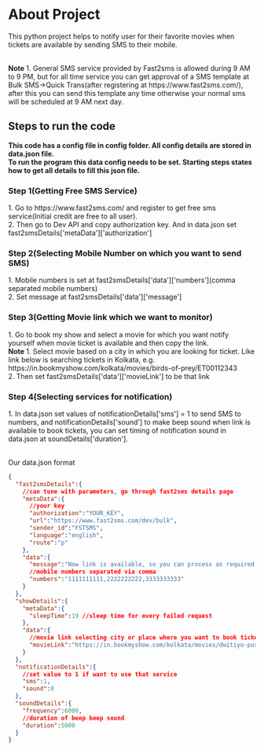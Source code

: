 <h1>About Project</h1>

This python project helps to notify user for their favorite movies when tickets are available by sending SMS to their mobile.

</br>
<b>Note</b>
1. General SMS service provided by Fast2sms is allowed during 9 AM to 9 PM, but for all time service you can get approval of a SMS template at Bulk SMS->Quick Trans(after registering at https://www.fast2sms.com/), after this you can send this template any time otherwise your normal sms will be scheduled at 9 AM next day.
</br>
<h2>Steps to run the code</h2>

<strong>This code has a config file in config folder. All config details are stored in data.json file.</br>
To run the program this data config needs to be set. Starting steps states how to get all details to fill this json file.</br></strong>

<h3>Step 1(Getting Free SMS Service)</h3> 
1. Go to https://www.fast2sms.com/ and register to get free sms service(Initial credit are free to all user).</br>
2. Then go to Dev API and copy authorization key. And in data.json set fast2smsDetails['metaData']['authorization']

<h3>Step 2(Selecting Mobile Number on which you want to send SMS)</h3>
1. Mobile numbers is set at fast2smsDetails['data']['numbers'](comma separated mobile numbers)</br>
2. Set message at fast2smsDetails['data']['message']

<h3>Step 3(Getting Movie link which we want to monitor)</h3>
1. Go to book my show and select a movie for which you want notify yourself when movie ticket is available and then copy the link.</br>
<b>Note</b>
1. Select movie based on a city in which you are looking for ticket. Like link below is searching tickets in Kolkata,
e.g. https://in.bookmyshow.com/kolkata/movies/birds-of-prey/ET00112343 </br>
2. Then set fast2smsDetails['data']['movieLink'] to be that link

<h3>Step 4(Selecting services for notification)</h3>
1. In data.json set values of notificationDetails['sms'] = 1 to send SMS to numbers, and notificationDetails['sound'] to make beep sound when link is available to book tickets, you can set timing of notification sound in data.json at soundDetails['duration'].
</br>
</br>

Our data.json format
```json
{
  "fast2smsDetails":{
    //can tune with parameters, go through fast2sms details page
    "metaData":{
      //your key
      "authorization":"YOUR_KEY",
      "url":"https://www.fast2sms.com/dev/bulk",
      "sender_id":"FSTSMS",
      "language":"english",
      "route":"p"
    },
    "data":{
      "message":"Now link is available, so you can process as required.",
      //mobile numbers separated via comma
      "numbers":"1111111111,2222222222,3333333333" 
    }
  },
  "showDetails":{
    "metaData":{
      "sleepTime":19 //sleep time for every failed request
    },
    "data":{
      //movie link selecting city or place where you want to book ticket
      "movieLink":"https://in.bookmyshow.com/kolkata/movies/dwitiyo-purush/ET00109271"
    }
  },
  "notificationDetails":{
    //set value to 1 if want to use that service
    "sms":1,
    "sound":0
  },
  "soundDetails":{
    "frequency":6000,
    //duration of beep beep sound
    "duration":5000
  }
}
```
